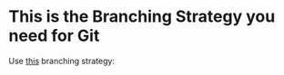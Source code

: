 # This is the Branching Strategy you need for Git


Use [this](https://nvie.com/posts/a-successful-git-branching-model/) branching strategy:



